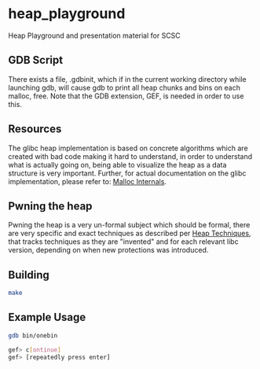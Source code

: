 # heap_playground
Heap Playground and presentation material for SCSC

## GDB Script
There exists a file, .gdbinit, which if in the current working directory while launching gdb, will cause gdb to print all heap chunks and bins on each malloc, free.
Note that the GDB extension, GEF, is needed in order to use this.

## Resources
The glibc heap implementation is based on concrete algorithms which are created with bad code making it hard to understand, in order to understand what is actually going on, being able to visualize the heap as a data structure is very important. Further, for actual documentation on the glibc implementation, please refer to: [Malloc Internals](https://sourceware.org/glibc/wiki/MallocInternalsgithub).

## Pwning the heap
Pwning the heap is a very un-formal subject which should be formal, there are very specific and exact techniques as described per [Heap Techniques](https://github.com/shellphish/how2heap), that tracks techniques as they are "invented" and for each relevant libc version, depending on when new protections was introduced.

## Building
```sh
make
```

## Example Usage
```sh
gdb bin/onebin

gef> c[ontinue]
gef> [repeatedly press enter]
```
